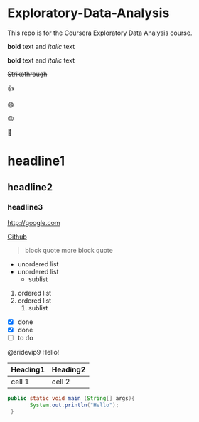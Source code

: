 # Exploratory-Data-Analysis
This repo is for the Coursera Exploratory Data Analysis course.


**bold** text and *italic* text


__bold__ text and _italic_ text

~~Strikethrough~~

:+1:

:smile:

:wink:

:poop:

# headline1
## headline2
### headline3

http://google.com

[Github](http://www.github.com)

> block quote 
> more block quote

* unordered list
* unordered list
  * sublist
  
1. ordered list
1. ordered list
   1. sublist
   
- [x] done
- [x] done
- [ ] to do

@sridevip9 Hello!


|  Heading1  |  Heading2 |
------------ | ------------
|  cell 1    |  cell 2    |


``` Java
public static void main (String[] args){
       System.out.println("Hello");
 }
```
